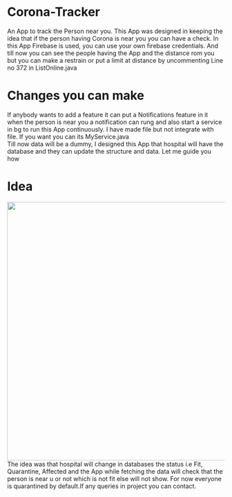 # Corona-Tracker

An App to track the Person near you. This App was designed in keeping the idea that if the person having Corona is near you you can have a check. 
In this App Firebase is used, you can use your own firebase credentials. And till now you can see the people having the App and the distance rom you but you can make a restrain or put a limit at distance by uncommenting Line no 372 in ListOnline.java

# Changes you can make

If anybody wants to add a feature it can put a Notifications feature in it when the person is near you a notification can rung and also start a service in bg to run this App continuously. I have made file but not integrate with file. If you want you can its MyService.java  
Till now data will be a dummy, I designed this App that hospital will have the database and they can update the structure and data. 
Let me guide you how

# Idea

<image src="Capture.PNG" width="600">
The idea was that hospital will change in databases the status i.e Fit, Quarantine, Affected and the App while fetching the data will check that the person is near u or not which is not fit else will not show. For now everyone is quarantined by default.If any queries in project you can contact.
